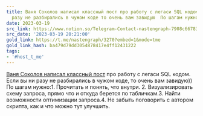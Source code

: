 ```yaml
---
title: Ваня Соколов написал классный пост про работу с легаси SQL кодом Если вы ни
  разу не разбирались в чужом коде то очень вам завидую  По шагам нужно1 Про
date: 2023-03-19
src_link: https://www.notion.so/Telegram-Contact-nastengraph-7908c66783a344b789d5311b6d813de3
src_date: '2023-03-19 20:21:00'
gold_link: https://t.me/nastengraph/3270?embed=1&mode=tme
gold_link_hash: ba479d79dd3054878417e4ff12431222
tags:
- '#host_t_me'
---
```


[Ваня Соколов написал классный пост](https://www.linkedin.com/posts/i-sokolov_legacy-optimization-canvas-by-ivan-sokolov-activity-7033736133444255744-Clpb/?utm_source=share&utm_medium=member_ios) про работу с легаси SQL кодом. Если вы ни разу не разбирались в чужом коде, то очень вам завидую))   
По шагам нужно:1. Прочитать и понять, что внутри. 2. Визуализировать схему запроса, прямо что и откуда берется по табличкам.3. Найти возможности оптимизации запроса.4. Не забыть поговорить с автором скрипта, как и что можно тут улучшить.